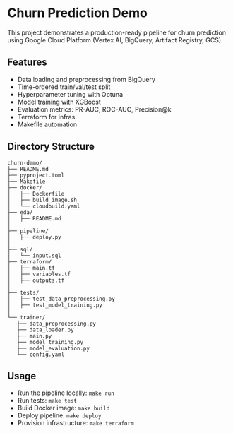 # Churn Prediction Demo

This project demonstrates a production-ready pipeline for churn prediction using Google Cloud Platform (Vertex AI, BigQuery, Artifact Registry, GCS).

## Features
- Data loading and preprocessing from BigQuery
- Time-ordered train/val/test split
- Hyperparameter tuning with Optuna
- Model training with XGBoost
- Evaluation metrics: PR-AUC, ROC-AUC, Precision@k
- Terraform for infras
- Makefile automation

## Directory Structure
```
churn-demo/
├── README.md
├── pyproject.toml
├── Makefile
├── docker/
│   ├── Dockerfile
│   ├── build_image.sh
│   └── cloudbuild.yaml
├── eda/
│   ├── README.md
│
├── pipeline/
│   ├── deploy.py
│
├── sql/
│   └── input.sql
├── terraform/
│   ├── main.tf
│   ├── variables.tf
│   ├── outputs.tf
│
├── tests/
│   ├── test_data_preprocessing.py
│   ├── test_model_training.py
│
└── trainer/
   ├── data_preprocessing.py
   ├── data_loader.py
   ├── main.py
   ├── model_training.py
   ├── model_evaluation.py
   └── config.yaml
```


## Usage

- Run the pipeline locally: `make run`
- Run tests: `make test`
- Build Docker image: `make build`
- Deploy pipeline: `make deploy`
- Provision infrastructure: `make terraform`
